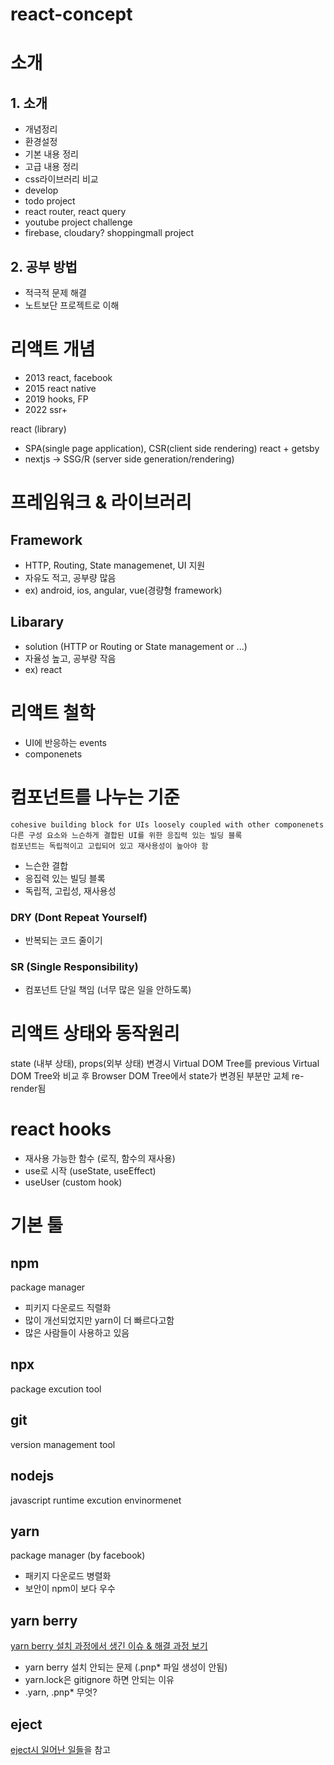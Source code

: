 # react-concept

# 소개

## 1. 소개

- 개념정리
- 환경설정
- 기본 내용 정리
- 고급 내용 정리
- css라이브러리 비교
- develop
- todo project
- react router, react query
- youtube project challenge
- firebase, cloudary? shoppingmall project

## 2. 공부 방법

- 적극적 문제 해결
- 노트보단 프로젝트로 이해

# 리액트 개념

- 2013 react, facebook
- 2015 react native
- 2019 hooks, FP
- 2022 ssr+

react (library)

- SPA(single page application), CSR(client side rendering)
  react + getsby
- nextjs -> SSG/R (server side generation/rendering)

# 프레임워크 & 라이브러리

## Framework

- HTTP, Routing, State managemenet, UI 지원
- 자유도 적고, 공부량 많음
- ex) android, ios, angular, vue(경량형 framework)

## Libarary

- solution (HTTP or Routing or State management or ...)
- 자율성 높고, 공부량 작음
- ex) react

# 리액트 철학

- UI에 반응하는 events
- componenets

# 컴포넌트를 나누는 기준

```
cohesive building block for UIs loosely coupled with other componenets
다른 구성 요소와 느슨하게 결합된 UI를 위한 응집력 있는 빌딩 블록
컴포넌트는 독립적이고 고립되어 있고 재사용성이 높아야 함
```

- 느슨한 결합
- 응집력 있는 빌딩 블록
- 독립적, 고립성, 재사용성

### DRY (Dont Repeat Yourself)

- 반복되는 코드 줄이기

### SR (Single Responsibility)

- 컴포넌트 단일 책임 (너무 많은 일을 안하도록)

# 리액트 상태와 동작원리

state (내부 상태), props(외부 상태) 변경시
Virtual DOM Tree를 previous Virtual DOM Tree와 비교 후 Browser DOM Tree에서 state가 변경된 부분만 교체 re-render됨

# react hooks

- 재사용 가능한 함수 (로직, 함수의 재사용)
- use로 시작 (useState, useEffect)
- useUser (custom hook)

# 기본 툴

## npm

package manager

- 피키지 다운로드 직렬화
- 많이 개선되었지만 yarn이 더 빠르다고함
- 많은 사람들이 사용하고 있음

## npx

package excution tool

## git

version management tool

## nodejs

javascript runtime excution envinormenet

## yarn

package manager (by facebook)

- 패키지 다운로드 병렬화
- 보안이 npm이 보다 우수

## yarn berry

[yarn berry 설치 과정에서 생긴 이슈 & 해결 과정 보기](https://www.notion.so/yarn-berry-c5d443ed5b274d3d9bf70381922300ec)

- yarn berry 설치 안되는 문제 (.pnp\* 파일 생성이 안됨)
- yarn.lock은 gitignore 하면 안되는 이유
- .yarn, .pnp\* 무엇?

## eject

[eject시 일어난 일들](https://github.com/peacepiece7/react-concept/tree/main/eject)을 참고
